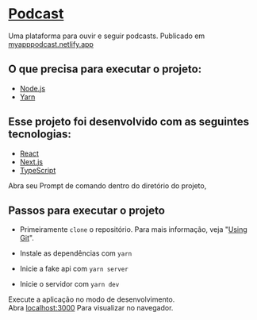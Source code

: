 # [Podcast](https://myapppodcast.netlify.app/)

Uma plataforma para ouvir e seguir podcasts. Publicado em [myapppodcast.netlify.app](myapppodcast.netlify.app)

## O que precisa para executar o projeto:

- [Node.js](https://nodejs.org/en/)
- [Yarn](https://classic.yarnpkg.com/en/docs/getting-started)

## Esse projeto foi desenvolvido com as seguintes tecnologias:

- [React](https://reactjs.org)
- [Next.js](https://nextjs.org/)
- [TypeScript](https://www.typescriptlang.org/)

Abra seu Prompt de comando dentro do diretório do projeto,

## Passos para executar o projeto

- Primeiramente `clone` o repositório. Para mais informação, veja "[Using Git](https://docs.github.com/en/get-started/using-git)".

- Instale as dependências com `yarn`
- Inicie a fake api com `yarn server`
- Inicie o servidor com `yarn dev`

Execute a aplicação no modo de desenvolvimento.\
Abra [localhost:3000](http://localhost:3000) Para visualizar no navegador.
